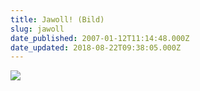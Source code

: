 ```yaml
---
title: Jawoll! (Bild)
slug: jawoll
date_published: 2007-01-12T11:14:48.000Z
date_updated: 2018-08-22T09:38:05.000Z
---
```


![](//img214.imageshack.us/img214/17/cnnbagricesackreissc2.jpg)
